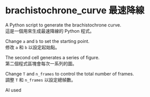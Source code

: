 # brachistochrone_curve 最速降線

A Python script to generate the brachistochrone curve.  
這是一個用來生成最速降線的 Python 程式。

Change `a` and `b` to set the starting point.  
修改 `a` 和 `b` 以設定起始點。

The second cell generates a series of figure.  
第二個程式區塊會每次一系列的圖。

Change `T` and `n_frames` to control the total number of frames.  
調整 `T` 和 `n_frames` 以設定總幀數。

AI used
